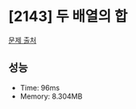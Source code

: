 # [2143] 두 배열의 합

[문제 출처](https://www.acmicpc.net/problem/2143)

## 성능

- Time: 96ms
- Memory: 8.304MB